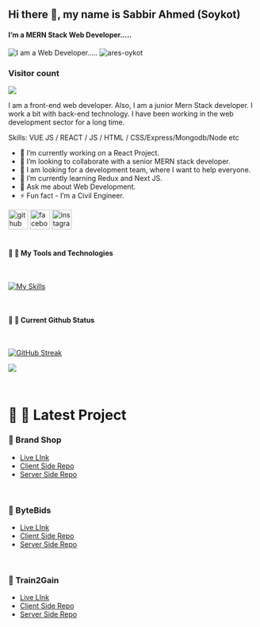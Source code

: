 ## Hi there 👋, my name is Sabbir Ahmed (Soykot)
#### I’m a MERN Stack Web Developer.....
![I am a Web Developer.....](https://i.ibb.co/chZWJTg/Gitb-Banner.png)
<span align="left"> <img src="https://komarev.com/ghpvc/?username=ares-oykot&label=Profile%20views&color=0e75b6&style=flat" alt="ares-oykot" /> </span>
### Visitor count
<img src="https://profile-counter.glitch.me/Soykot-dev/count.svg" />

I am a front-end web developer. Also, I am a junior Mern Stack developer. I work a bit with back-end technology. I have been working in the web development sector for a long time.

Skills: VUE JS / REACT / JS / HTML / CSS/Express/Mongodb/Node etc

- 🔭 I’m currently working on a React Project.
- 👯 I’m looking to collaborate with a senior MERN stack developer.
- 🤝 I am looking for a development team, where I want to help everyone.
- 🌱 I’m currently learning Redux and Next JS.
- 💬 Ask me about Web Development.
- ⚡ Fun fact - I’m a Civil Engineer.


[<img src='https://cdn.jsdelivr.net/npm/simple-icons@3.0.1/icons/github.svg' alt='github' height='40'>](https://github.com/https://github.com/ares-oykot)  [<img src='https://cdn.jsdelivr.net/npm/simple-icons@3.0.1/icons/facebook.svg' alt='facebook' height='40'>](https://www.facebook.com/https://www.facebook.com/rock.soykot.5?mibextid=ZbWKwL)  [<img src='https://cdn.jsdelivr.net/npm/simple-icons@3.0.1/icons/instagram.svg' alt='instagram' height='40'>](https://www.instagram.com/https://www.facebook.com/rock.soykot.5?mibextid=ZbWKwL/)  
</br>
#### 🔗 🚀 My Tools and Technologies

</br>

[![My Skills](https://skillicons.dev/icons?i=js,html,css,tailwind,express,nodejs,firebase,mongodb)](https://skillicons.dev)

</br>

#### 🔗 🚀 Current Github  Status

</br>

[![GitHub Streak](https://streak-stats.demolab.com/?user=Soykot-dev)](https://git.io/streak-stats)




![](http://github-profile-summary-cards.vercel.app/api/cards/profile-details?username=ares-oykot&theme=default)


</br>

# 🔗 🚀 Latest Project

### 🔗 Brand Shop
- [Live LInk](https://brand-shop-1ccf5.web.app/)
- [Client Side Repo](https://github.com/ares-oykot/brand-shop-client)
- [Server Side Repo](https://github.com/ares-oykot/brand-shop-server)
</br>

### 🔗 ByteBids
- [Live LInk](https://bytebids-eeafb.web.app/signUp)
- [Client Side Repo](https://github.com/ares-oykot/byteBids-Front-End)
- [Server Side Repo](https://github.com/ares-oykot/byteBids-Back-End)
</br>

### 🔗 Train2Gain
- [Live LInk](https://train2gain-faa42.web.app/)
- [Client Side Repo](https://github.com/ares-oykot/Train2Gain-Front-End)
- [Server Side Repo](https://github.com/ares-oykot/Train2Gain-Back-End)
